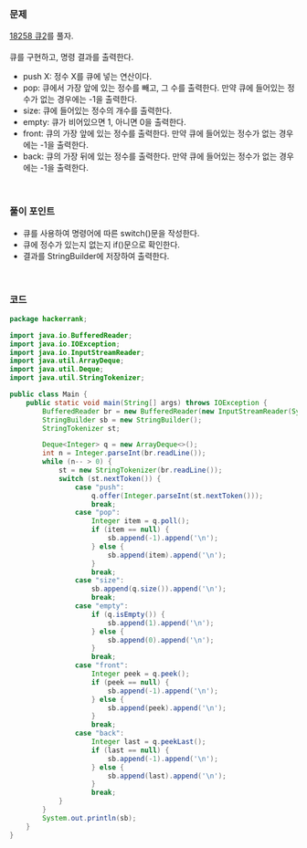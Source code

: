 ### 문제
[18258 큐2](https://www.acmicpc.net/problem/18258)를 풀자. <br><br>
큐를 구현하고, 명령 결과를 출력한다.
+ push X: 정수 X를 큐에 넣는 연산이다.
+ pop: 큐에서 가장 앞에 있는 정수를 빼고, 그 수를 출력한다. 만약 큐에 들어있는 정수가 없는 경우에는 -1을 출력한다.
+ size: 큐에 들어있는 정수의 개수를 출력한다.
+ empty: 큐가 비어있으면 1, 아니면 0을 출력한다.
+ front: 큐의 가장 앞에 있는 정수를 출력한다. 만약 큐에 들어있는 정수가 없는 경우에는 -1을 출력한다.
+ back: 큐의 가장 뒤에 있는 정수를 출력한다. 만약 큐에 들어있는 정수가 없는 경우에는 -1을 출력한다.

<br>

### 풀이 포인트
+ 큐를 사용하여 명령어에 따른 switch()문을 작성한다.
+ 큐에 정수가 있는지 없는지 if()문으로 확인한다.
+ 결과를 StringBuilder에 저장하여 출력한다.

<br>

### 코드
```java
package hackerrank;

import java.io.BufferedReader;
import java.io.IOException;
import java.io.InputStreamReader;
import java.util.ArrayDeque;
import java.util.Deque;
import java.util.StringTokenizer;

public class Main {
    public static void main(String[] args) throws IOException {
        BufferedReader br = new BufferedReader(new InputStreamReader(System.in));
        StringBuilder sb = new StringBuilder();
        StringTokenizer st;

        Deque<Integer> q = new ArrayDeque<>();
        int n = Integer.parseInt(br.readLine());
        while (n-- > 0) {
            st = new StringTokenizer(br.readLine());
            switch (st.nextToken()) {
                case "push":
                    q.offer(Integer.parseInt(st.nextToken()));
                    break;
                case "pop":
                    Integer item = q.poll();
                    if (item == null) {
                        sb.append(-1).append('\n');
                    } else {
                        sb.append(item).append('\n');
                    }
                    break;
                case "size":
                    sb.append(q.size()).append('\n');
                    break;
                case "empty":
                    if (q.isEmpty()) {
                        sb.append(1).append('\n');
                    } else {
                        sb.append(0).append('\n');
                    }
                    break;
                case "front":
                    Integer peek = q.peek();
                    if (peek == null) {
                        sb.append(-1).append('\n');
                    } else {
                        sb.append(peek).append('\n');
                    }
                    break;
                case "back":
                    Integer last = q.peekLast();
                    if (last == null) {
                        sb.append(-1).append('\n');
                    } else {
                        sb.append(last).append('\n');
                    }
                    break;
            }
        }
        System.out.println(sb);
    }
}
```
